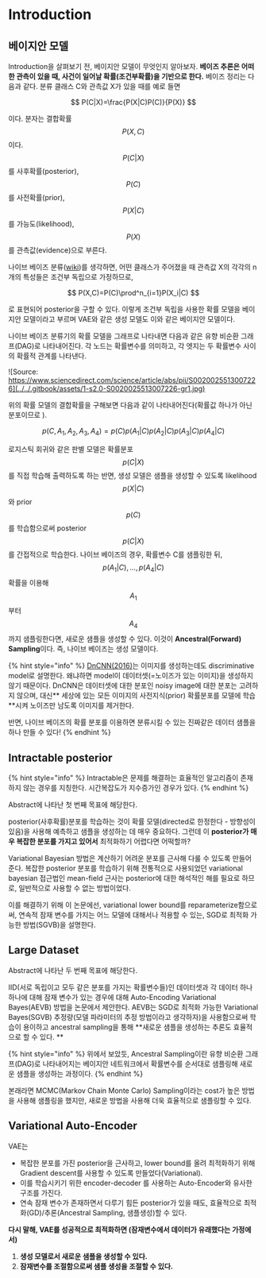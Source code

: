 # Introduction

## 베이지안 모델

Introduction을 살펴보기 전, 베이지안 모델이 무엇인지 알아보자. **베이즈 추론은 어떠한 관측이 있을 때, 사건이 일어날 확률(조건부확률)을 기반으로 한다.** 베이즈 정리는 다음과 같다. 분류 클래스 C와 관측값 X가 있을 때를 예로 들면

$$
P(C|X)=\frac{P(X|C)P(C)}{P(X)}
$$

이다. 분자는 결합확률 $$P(X,C)$$이다. $$P(C|X)$$를 사후확률(posterior),  $$P(C)$$를 사전확률(prior), $$P(X|C)$$를 가능도(likelihood), $$P(X)$$를 관측값(evidence)으로 부른다.

나이브 베이즈 분류([wiki](https://ko.wikipedia.org/wiki/%EB%82%98%EC%9D%B4%EB%B8%8C\_%EB%B2%A0%EC%9D%B4%EC%A6%88\_%EB%B6%84%EB%A5%98))를 생각하면, 어떤 클래스가 주어졌을 때 관측값 X의 각각의 n개의 특성들은 조건부 독립으로 가정하므로,&#x20;

$$
P(X,C)=P(C)\prod^n_{i=1}P(X_i|C)
$$

로 표현되어 posterior을 구할 수 있다. 이렇게 조건부 독립을 사용한 확률 모델을 베이지안 모델이라고 부르며 VAE와 같은 생성 모델도 이와 같은 베이지안 모델이다.&#x20;

나이브 베이즈 분류기의  확률 모델을 그래프로 나타내면 다음과 같은 유향 비순환 그래프(DAG)로 나타내어진다. 각 노드는 확률변수를 의미하고, 각 엣지는 두 확률변수 사이의 확률적 관계를 나타낸다.

![Source: https://www.sciencedirect.com/science/article/abs/pii/S0020025513007226](../../.gitbook/assets/1-s2.0-S0020025513007226-gr1.jpg)

위의 확률 모델의 결합확률을 구해보면 다음과 같이 나타내어진다(확률값 하나가 아닌 분포이므로 ).

$$
p(C,A_1,A_2,A_3,A_4)=p(C)p(A_1|C)p(A_2|C)p(A_3|C)p(A_4|C)
$$

로지스틱 회귀와 같은 판별 모델은 확률분포 $$p(C|X)$$를 직접 학습해 출력하도록 하는 반면, 생성 모델은 샘플을 생성할 수 있도록 likelihood$$p(X|C)$$와 prior $$p(C)$$를 학습함으로써 posterior $$p(C|X)$$를 간접적으로 학습한다. 나이브 베이즈의 경우, 확률변수 C를 샘플링한 뒤, $$p(A_1|C), ..., p(A_4|C)$$확률을 이용해  $$A_1$$부터 $$A_4$$까지 샘플링한다면, 새로운 샘플을 생성할 수 있다. 이것이 **Ancestral(Forward) Sampling**이다. 즉, 나이브 베이즈는 생성 모델이다.&#x20;

{% hint style="info" %}
[DnCNN(2016)](../../dncnn/)는 이미지를 생성하는데도 discriminative model로 설명한다. 왜냐하면 model이 데이터셋(=노이즈가 있는 이미지)을 생성하지 않기 때문이다. DnCNN은 데이터셋에 대한 분포인 noisy image에 대한 분포는 고려하지 않으며, 대신** 세상에 있는 모든 이미지의 사전지식(prior) 확률분포를 모델에 학습**시켜 노이즈만 남도록 이미지를 제거한다.

반면, 나이브 베이즈의 확률 분포를 이용하면 분류시킬 수 있는 진짜같은 데이터 샘플을 하나 만들 수 있다!
{% endhint %}

## Intractable posterior

{% hint style="info" %}
Intractable은 문제를 해결하는 효율적인 알고리즘이 존재하지 않는 경우를 지칭한다. 시간복잡도가 지수증가인 경우가 있다.
{% endhint %}

Abstract에 나타난 첫 번째 목표에 해당한다.

posterior(사후확률)분포를 학습하는 것이 확률 모델(directed로 한정한다 - 방향성이 있음)을 사용해 예측하고 샘플을 생성하는 데 매우 중요하다. 그런데 이 **posterior가 매우 복잡한 분포를 가지고 있어서** 최적화하기 어렵다면 어떡할까?

Variational Bayesian 방법은 계산하기 어려운 분포를 근사해 다룰 수 있도록 만들어 준다. 복잡한 posterior 분포를 학습하기 위해 전통적으로 사용되었던 variational bayesian 접근법인 mean-field 근사는 posterior에 대한 해석적인 해를 필요로 하므로, 일반적으로 사용할 수 없는 방법이었다.&#x20;

이를 해결하기 위해 이 논문에선, variational lower bound를 reparameterize함으로써, 연속적 잠재 변수를 가지는 어느 모델에 대해서나 적용할 수 있는, SGD로 최적화 가능한 방법(SGVB)을 설명한다.

## Large Dataset

Abstract에 나타난 두 번째 목표에 해당한다.

IID(서로 독립이고 모두 같은 분포를 가지는 확률변수들)인 데이터셋과 각 데이터 하나하나에 대해 잠재 변수가 있는 경우에 대해 Auto-Encoding Variational Bayes(AEVB) 방법을 논문에서 제안한다. AEVB는 SGD로 최적화 가능한 Variational Bayes(SGVB) 추정량(모델 파라미터의 추정 방법이라고 생각하자)을 사용함으로써 학습이 용이하고 ancestral sampling을 통해 **새로운 샘플을 생성하는 추론도 효율적으로 할 수 있다. **

{% hint style="info" %}
위에서 보았듯, Ancestral Sampling이란 유향 비순환 그래프(DAG)로 나타내어지는 베이지안 네트워크에서 확률변수를 순서대로 샘플링해 새로운 샘플을 생성하는 과정이다.
{% endhint %}

본래라면 MCMC(Markov Chain Monte Carlo) Sampling이라는 cost가 높은 방법을 사용해 샘플링을 했지만, 새로운 방법을 사용해 더욱 효율적으로 샘플링할 수 있다.

## Variational Auto-Encoder

VAE는&#x20;

* 복잡한 분포를 가진 posterior을 근사하고, lower bound를 올려 최적화하기 위해 Gradient descent를 사용할 수 있도록 만들었다(Variational).
* 이를 학습시키기 위한 encoder-decoder 를 사용하는 Auto-Encoder와 유사한 구조를 가진다.
* 연속 잠재 변수가 존재하면서 다루기 힘든 posterior가 있을 때도, 효율적으로 최적화(GD)/추론(Ancestral Sampling, 샘플생성)할 수 있다.

**다시 말해, VAE를 성공적으로 최적화하면 (잠재변수에서 데이터가 유래했다는 가정에서)**

1. **생성 모델로서 새로운 샘플을 생성할 수 있다.**
2. **잠재변수를 조절함으로써 샘플 생성을 조절할 수 있다.**

